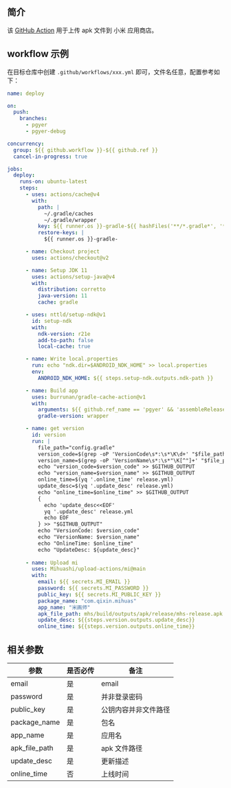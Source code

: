 ## 简介

该 [GitHub Action](https://help.github.com/cn/actions) 用于上传 apk 文件到 小米 应用商店。

## workflow 示例

在目标仓库中创建 `.github/workflows/xxx.yml` 即可，文件名任意，配置参考如下：

```yaml
name: deploy

on:
  push:
    branches:
      - pgyer
      - pgyer-debug

concurrency:
  group: ${{ github.workflow }}-${{ github.ref }}
  cancel-in-progress: true

jobs:
  deploy:
    runs-on: ubuntu-latest
    steps:
      - uses: actions/cache@v4
        with:
          path: |
            ~/.gradle/caches
            ~/.gradle/wrapper
          key: ${{ runner.os }}-gradle-${{ hashFiles('**/*.gradle*', '**/gradle-wrapper.properties') }}
          restore-keys: |
            ${{ runner.os }}-gradle-

      - name: Checkout project
        uses: actions/checkout@v2

      - name: Setup JDK 11
        uses: actions/setup-java@v4
        with:
          distribution: corretto
          java-version: 11
          cache: gradle

      - uses: nttld/setup-ndk@v1
        id: setup-ndk
        with:
          ndk-version: r21e
          add-to-path: false
          local-cache: true

      - name: Write local.properties
        run: echo "ndk.dir=$ANDROID_NDK_HOME" >> local.properties
        env:
          ANDROID_NDK_HOME: ${{ steps.setup-ndk.outputs.ndk-path }}

      - name: Build app
        uses: burrunan/gradle-cache-action@v1
        with:
          arguments: ${{ github.ref_name == 'pgyer' && 'assembleRelease' || 'assembleDebug' }}
          gradle-version: wrapper

      - name: get version
        id: version
        run: |
          file_path="config.gradle"
          version_code=$(grep -oP 'VersionCode\s*:\s*\K\d+' "$file_path")
          version_name=$(grep -oP 'VersionName\s*:\s*"\K[^"]+' "$file_path")
          echo "version_code=$version_code" >> $GITHUB_OUTPUT
          echo "version_name=$version_name" >> $GITHUB_OUTPUT
          online_time=$(yq '.online_time' release.yml)
          update_desc=$(yq '.update_desc' release.yml)
          echo "online_time=$online_time" >> $GITHUB_OUTPUT
          {
            echo 'update_desc<<EOF'
            yq '.update_desc' release.yml
            echo EOF
          } >> "$GITHUB_OUTPUT"
          echo "VersionCode: $version_code"
          echo "VersionName: $version_name"
          echo "OnlineTime: $online_time"
          echo "UpdateDesc: ${update_desc}"
          
      - name: Upload mi
        uses: Mihuashi/upload-actions/mi@main
        with:
          email: ${{ secrets.MI_EMAIL }}
          password: ${{ secrets.MI_PASSWORD }}
          public_key: ${{ secrets.MI_PUBLIC_KEY }}
          package_name: "com.qixin.mihuas"
          app_name: "米画师"
          apk_file_path: mhs/build/outputs/apk/release/mhs-release.apk
          update_desc: ${{steps.version.outputs.update_desc}}
          online_time: ${{steps.version.outputs.online_time}}
```

## 相关参数

| 参数 | 是否必传 | 备注         |
| --- | --- |---|
| email | 是 | email      |
| password | 是 | 并非登录密码     |
| public_key | 是 | 公钥内容并非文件路径 |
| package_name | 是 | 包名         |
| app_name | 是 | 应用名        |
| apk_file_path | 是 | apk 文件路径   |
| update_desc | 是 | 更新描述       |
| online_time | 否 | 上线时间       |
